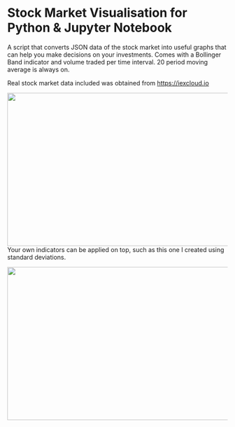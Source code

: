 # Stock Market Visualisation for Python & Jupyter Notebook
A script that converts JSON data of the stock market into useful graphs that can help you make decisions on your investments. Comes with a Bollinger Band indicator and volume traded per time interval. 20 period moving average is always on.

Real stock market data included was obtained from https://iexcloud.io

<a href="https://imgur.com/vBb1RPA.png"><img src="https://imgur.com/vBb1RPA.png" align="left" height="350" width="600" ></a><br><br><br><br><br><br><br><br><br><br><br><br><br><br><br><br>

Your own indicators can be applied on top, such as this one I created using standard deviations.

<a href="https://imgur.com/ruK0nrf.png"><img src="https://imgur.com/ruK0nrf.png" align="left" height="350" width="600" ></a>
